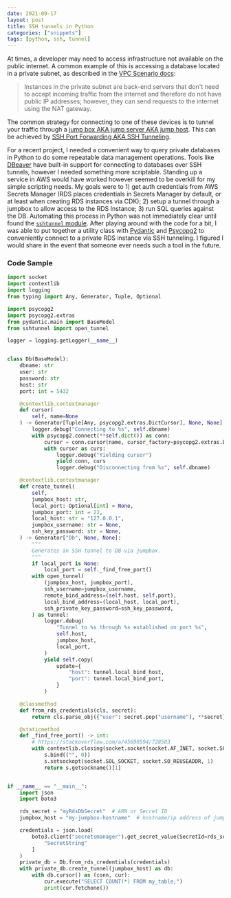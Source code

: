 ```yaml
---
date: 2021-09-17
layout: post
title: SSH tunnels in Python
categories: ["snippets"]
tags: [python, ssh, tunnel]
---
```



At times, a developer may need to access infrastructure not available on the public internet.  A common example of this is accessing a database located in a private subnet, as described in the [VPC Scenario docs](https://docs.aws.amazon.com/vpc/latest/userguide/VPC_Scenario2.html):

> Instances in the private subnet are back-end servers that don't need to accept incoming traffic from the internet and therefore do not have public IP addresses; however, they can send requests to the internet using the NAT gateway.

The common strategy for connecting to one of these devices is to tunnel your traffic through a [jump box AKA jump server AKA jump host](https://en.wikipedia.org/wiki/Jump_server).  This can be achieved by [SSH Port Forwarding AKA SSH Tunneling](https://www.ssh.com/academy/ssh/tunneling/example).  

For a recent project, I needed a convenient way to query private databases in Python to do some repeatable data management operations. Tools like [DBeaver](https://dbeaver.io/) have built-in support for connecting to databases over SSH tunnels, however I needed something more scriptable. Standing up a service in AWS would have worked however seemed to be overkill for my simple scripting needs.  My goals were to 1) get auth credentials from AWS Secrets Manager (RDS places credentials in Secrets Manager by default, or at least when creating RDS instances via CDK); 2) setup a tunnel through a jumpbox to allow access to the RDS Instance; 3) run SQL queries against the DB.  Automating this process in Python was not immediately clear until found the [`sshtunnel` module](https://sshtunnel.readthedocs.io/en/latest/).  After playing around with the code for a bit, I was able to put together a utility class with [Pydantic](http://pydantic-docs.helpmanual.io/) and [Psycopg2](https://www.psycopg.org/docs/) to conveniently connect to a private RDS instance via SSH tunneling.  I figured I would share in the event that someone ever needs such a tool in the future.

### Code Sample

```py
import socket
import contextlib
import logging
from typing import Any, Generator, Tuple, Optional

import psycopg2
import psycopg2.extras
from pydantic.main import BaseModel
from sshtunnel import open_tunnel

logger = logging.getLogger(__name__)


class Db(BaseModel):
    dbname: str
    user: str
    password: str
    host: str
    port: int = 5432

    @contextlib.contextmanager
    def cursor(
        self, name=None
    ) -> Generator[Tuple[Any, psycopg2.extras.DictCursor], None, None]:
        logger.debug("Connecting to %s", self.dbname)
        with psycopg2.connect(**self.dict()) as conn:
            cursor = conn.cursor(name, cursor_factory=psycopg2.extras.DictCursor)
            with cursor as curs:
                logger.debug("Yielding cursor")
                yield conn, curs
                logger.debug("Disconnecting from %s", self.dbname)

    @contextlib.contextmanager
    def create_tunnel(
        self,
        jumpbox_host: str,
        local_port: Optional[int] = None,
        jumpbox_port: int = 22,
        local_host: str = "127.0.0.1",
        jumpbox_username: str = None,
        ssh_key_password: str = None,
    ) -> Generator["Db", None, None]:
        """
        Generates an SSH tunnel to DB via jumpbox.
        """
        if local_port is None:
            local_port = self._find_free_port()
        with open_tunnel(
            (jumpbox_host, jumpbox_port),
            ssh_username=jumpbox_username,
            remote_bind_address=(self.host, self.port),
            local_bind_address=(local_host, local_port),
            ssh_private_key_password=ssh_key_password,
        ) as tunnel:
            logger.debug(
                "Tunnel to %s through %s established on port %s",
                self.host,
                jumpbox_host,
                local_port,
            )
            yield self.copy(
                update={
                    "host": tunnel.local_bind_host,
                    "port": tunnel.local_bind_port,
                }
            )

    @classmethod
    def from_rds_credentials(cls, secret):
        return cls.parse_obj({"user": secret.pop("username"), **secret})

    @staticmethod
    def _find_free_port() -> int:
        # https://stackoverflow.com/a/45690594/728583
        with contextlib.closing(socket.socket(socket.AF_INET, socket.SOCK_STREAM)) as s:
            s.bind(("", 0))
            s.setsockopt(socket.SOL_SOCKET, socket.SO_REUSEADDR, 1)
            return s.getsockname()[1]


if __name__ == "__main__":
    import json
    import boto3

    rds_secret = "myRdsDbSecret"  # ARN or Secret ID
    jumpbox_host = "my-jumpbox-hostname"  # hostname/ip address of jumpbox

    credentials = json.load(
        boto3.client("secretsmanager").get_secret_value(SecretId=rds_secret)[
            "SecretString"
        ]
    )
    private_db = Db.from_rds_credentials(credentials)
    with private_db.create_tunnel(jumpbox_host) as db:
        with db.cursor() as (conn, cur):
            cur.execute("SELECT COUNT(*) FROM my_table;")
            print(cur.fetchone())

```
